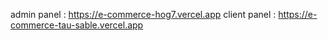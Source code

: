 admin panel : https://e-commerce-hog7.vercel.app
client panel :  https://e-commerce-tau-sable.vercel.app
